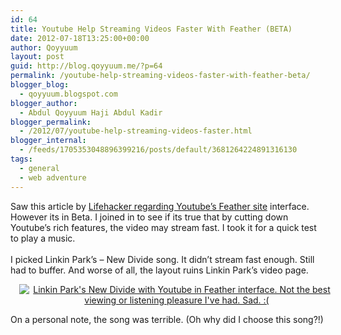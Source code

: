 ```yaml
---
id: 64
title: Youtube Help Streaming Videos Faster With Feather (BETA)
date: 2012-07-18T13:25:00+00:00
author: Qoyyuum
layout: post
guid: http://blog.qoyyuum.me/?p=64
permalink: /youtube-help-streaming-videos-faster-with-feather-beta/
blogger_blog:
  - qoyyuum.blogspot.com
blogger_author:
  - Abdul Qoyyuum Haji Abdul Kadir
blogger_permalink:
  - /2012/07/youtube-help-streaming-videos-faster.html
blogger_internal:
  - /feeds/1705353048896399216/posts/default/3681264224891316130
tags:
  - general
  - web adventure
---
```

Saw this article by [Lifehacker regarding Youtube&#8217;s Feather site](http://lifehacker.com/5926941/join-the-youtube-feature-beta-to-trim-the-fat-from-youtube-pages) interface. However its in Beta. I joined in to see if its true that by cutting down Youtube&#8217;s rich features, the video may stream fast. I took it for a quick test to play a music.  
<span style="background-color: white;">&nbsp;</span>  
I picked Linkin Park&#8217;s &#8211; New Divide song. It didn&#8217;t stream fast enough. Still had to buffer. And worse of all, the layout ruins Linkin Park&#8217;s video page. 

<div style="clear: both; text-align: center;">
  <a href="http://i0.wp.com/blog.qoyyuum.me/wp-content/uploads/2012/07/youtube-in-feather-beta.png" style="margin-left: 1em; margin-right: 1em;"><img alt="Linkin Park's New Divide with Youtube in Feather interface. Not the best viewing or listening pleasure I've had. Sad. :(" border="0" src="http://i0.wp.com/blog.qoyyuum.me/wp-content/uploads/2012/07/youtube-in-feather-beta.png?w=676" title="" data-recalc-dims="1" /></a>
</div>

On a personal note, the song was terrible. (Oh why did I choose this song?!)